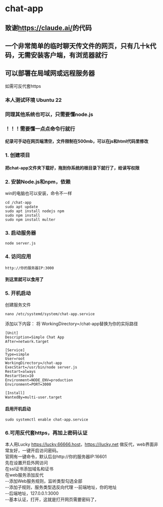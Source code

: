 # chat-app
## 致谢<https://claude.ai/>的代码
## 一个非常简单的临时聊天传文件的网页，只有几十k代码，无需安装客户端，有浏览器就行
## 可以部署在局域网或远程服务器
如需可反代套https
### 本人测试环境 Ubuntu 22
### 同理其他系统也可以，只需要懂node.js
### ！！！需要懂一点点命令行就行
#### 纪录可手动在网页端清空，文件限制在500mb，可以在js和html代码里修改
### 1. 创建项目
#### 把chat-app文件夹下载好，拖到你系统的根目录下就行了，给读写权限  

  
    


### 2. 安装Node.js和npm，依赖
win的电脑也可以安装，命令不一样
```
cd /chat-app
sudo apt update  
sudo apt install nodejs npm
sudo npm install  
sudo npm install multer
```

### 3. 启动服务器
```
node server.js
```

### 4. 访问应用
```
http://你的服务器IP:3000
```
#### 到这里就可以食用了

### 5. 开机启动
创建服务文件
```
nano /etc/systemd/system/chat-app.service
```
添加以下内容：
将 WorkingDirectory=/chat-app替换为你的实际路径
```
[Unit]
Description=Simple Chat App
After=network.target

[Service]
Type=simple
User=root
WorkingDirectory=/chat-app
ExecStart=/usr/bin/node server.js
Restart=always
RestartSec=10
Environment=NODE_ENV=production
Environment=PORT=3000

[Install]
WantedBy=multi-user.target
```
#### 启用开机启动
```
sudo systemctl enable chat-app.service
```
### 6.可用反代套https，再加上密码认证
本人用Lucky <https://lucky.66666.host>，<https://ilucky.net> 做反代，web界面非常友好，一键开启访问密码。  
官网有一键命令，默认后台http://你的服务器IP:16601  
先在设置开启外网访问  
在ssl证书添加域名和证书  
在web服务添加反代  
--添加Web服务规则，监听类型勾选全部  
--添加子规则，服务类型选反向代理
--前端地址，你的地址  
--后端地址，127.0.0.1:3000  
--基本认证，打开，这就是打开网页需要密码了，
